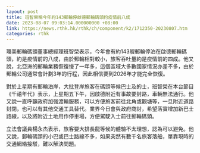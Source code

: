 ```yaml
---
layout: post
title: 班智榮稱今年約143郵輪停啟德郵輪碼頭約疫情前八成
date: 2023-08-07 09:03:14.000000000 +08:00
link: https://news.rthk.hk/rthk/ch/component/k2/1712350-20230807.htm
categories: rthk
---
```


環美郵輪碼頭董事總經理班智榮表示，今年會有約143艘郵輪停泊在啟德郵輪碼頭，約是疫情前的八成，由於郵輪相對較小，旅客吞吐量約是疫情前的四成。他又說，北亞洲的郵輪業務恢復慢了一年多，這個區域大多數國家情況亦差不多，由於郵輪公司通常會計劃3年的行程，因此相信要到2026年才能完全恢復。

對於上星期有郵輪泊岸，大批登岸旅客在碼頭等候巴士及的士，班智榮在本台節目《千禧年代》表示，上星期五下午，因啟德附近有事故要封路，車輛無法通行。他又說一直呼籲政府加強渡輪服務，可以方便旅客前往北角或觀塘等，一旦附近道路封閉，也可以有其他交通工具替代。業界今日會與政府商討，希望落實增加新巴士路線，以及將附近土地用作停車場，方便駕駛入士前往郵輪碼頭。

立法會議員楊永杰表示，旅客要大排長龍等候的體驗不太理想，認為可以避免。他又說，郵輪碼頭的小巴或巴士路線不多，如果突然有數千名旅客落船，單靠現時的交通網絡接駁，難以解決問題。
